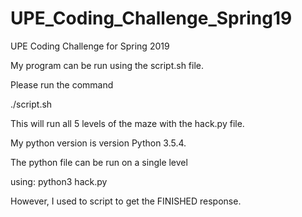 # UPE_Coding_Challenge_Spring19
UPE Coding Challenge for Spring 2019

My program can be run using the script.sh file.

Please run the command

./script.sh

This will run all 5 levels of the maze with the hack.py file.

My python version is version Python 3.5.4.


The python file can be run on a single level 

using:
	python3 hack.py

However, I used to script to get the FINISHED response.